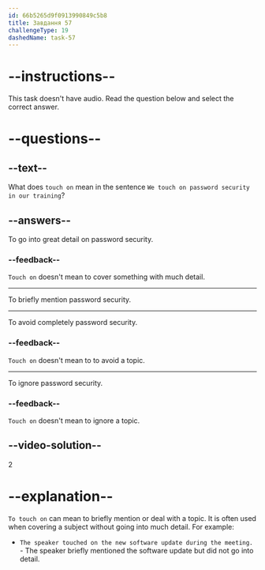 ```yaml
---
id: 66b5265d9f0913990849c5b8
title: Завдання 57
challengeType: 19
dashedName: task-57
---
```


# --instructions--

This task doesn't have audio. Read the question below and select the correct answer.

# --questions--

## --text--

What does `touch on` mean in the sentence `We touch on password security in our training`?

## --answers--

To go into great detail on password security.

### --feedback--

`Touch on` doesn't mean to cover something with much detail.

---

To briefly mention password security.

---

To avoid completely password security.

### --feedback--

`Touch on` doesn't mean to to avoid a topic.

---

To ignore password security.

### --feedback--

`Touch on` doesn't mean to ignore a topic.

## --video-solution--

2

# --explanation--

`To touch on` can mean to briefly mention or deal with a topic. It is often used when covering a subject without going into much detail. For example:

- `The speaker touched on the new software update during the meeting.` - The speaker briefly mentioned the software update but did not go into detail.
